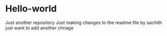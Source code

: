 # Hello-world
Just another repository
Just making changes to the readme file by sachith
just want to add another chnage
